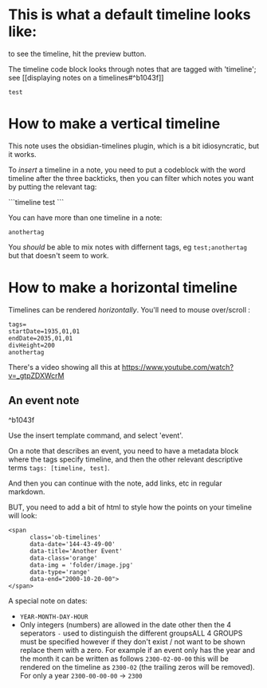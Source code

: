 # This is what a default timeline looks like:

to see the timeline, hit the preview button. 

The timeline code block looks through notes that are tagged with 'timeline'; see [[displaying notes on a timelines#^b1043f]]

```timeline
test
```


# How to make a vertical timeline

This note uses the obsidian-timelines plugin, which is a bit idiosyncratic, but it works.

To _insert_ a timeline in a note, you need to put a codeblock with the word timeline after the three backticks, then you can filter which notes you want by putting the relevant tag:

\`\`\`timeline
test
\`\`\`

You can have more than one timeline in a note:

```timeline
anothertag
```

You _should_ be able to mix notes with differnent tags, eg `test;anothertag` but that doesn't seem to work. 

# How to make a horizontal timeline

Timelines can be rendered _horizontally_. You'll need to mouse over/scroll :

```timeline-vis
tags=
startDate=1935,01,01
endDate=2035,01,01
divHeight=200
anothertag
```

There's a video showing all this at https://www.youtube.com/watch?v=_gtpZDXWcrM

## An event note

^b1043f

Use the insert template command, and select 'event'. 

On a note that describes an event, you need to have a metadata block where the tags specify timeline, and then the other relevant descriptive terms `tags: [timeline, test]`. 

And then you can continue with the note, add links, etc in regular markdown.

BUT, you need to add a bit of html to style how the points on your timeline will look:

```
<span 
	  class='ob-timelines' 
	  data-date='144-43-49-00' 
	  data-title='Another Event' 
	  data-class='orange' 
	  data-img = 'folder/image.jpg' 
	  data-type='range' 
	  data-end="2000-10-20-00"> 
</span>
```


A special note on dates:
-   `YEAR-MONTH-DAY-HOUR`
-   Only integers (numbers) are allowed in the date other then the 4 seperators `-` used to distinguish the different groupsALL 4 GROUPS must be specified however if they don't exist / not want to be shown replace them with a zero. For example if an event only has the year and the month it can be written as follows `2300-02-00-00` this will be rendered on the timeline as `2300-02` (the trailing zeros will be removed). For only a year `2300-00-00-00` -> `2300`